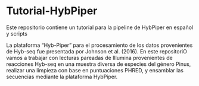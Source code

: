 # Tutorial-HybPiper
Este repositorio contiene un tutorial para la pipeline de HybPiper en español y scripts

La plataforma “Hyb-Piper” para el procesamiento de los datos provenientes de Hyb-seq fue presentada por Johnson et al. (2016). En este repositoriO vamos a trabajar con lecturas pareadas de Illumina provenientes de reacciones Hyb-seq en una muestra diversa de especies del género Pinus, realizar una limpieza con base en puntuaciones PHRED, y ensamblar las secuencias mediante la plataforma HybPiper.

